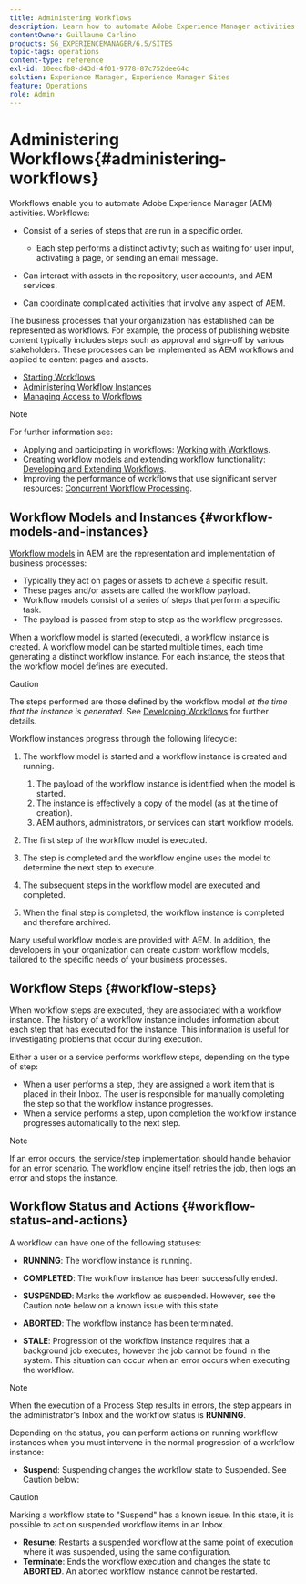 ```yaml
---
title: Administering Workflows
description: Learn how to automate Adobe Experience Manager activities using workflows.
contentOwner: Guillaume Carlino
products: SG_EXPERIENCEMANAGER/6.5/SITES
topic-tags: operations
content-type: reference
exl-id: 10eecfb8-d43d-4f01-9778-87c752dee64c
solution: Experience Manager, Experience Manager Sites
feature: Operations
role: Admin
---
```

# Administering Workflows{#administering-workflows}

Workflows enable you to automate Adobe Experience Manager (AEM) activities. Workflows:

* Consist of a series of steps that are run in a specific order.

    * Each step performs a distinct activity; such as waiting for user input, activating a page, or sending an email message.

* Can interact with assets in the repository, user accounts, and AEM services.
* Can coordinate complicated activities that involve any aspect of AEM.

The business processes that your organization has established can be represented as workflows. For example, the process of publishing website content typically includes steps such as approval and sign-off by various stakeholders. These processes can be implemented as AEM workflows and applied to content pages and assets.

* [Starting Workflows](/help/sites-administering/workflows-starting.md)
* [Administering Workflow Instances](/help/sites-administering/workflows-administering.md)
* [Managing Access to Workflows](/help/sites-administering/workflows-managing.md)

>[!NOTE]
>
>For further information see:
>
>* Applying and participating in workflows: [Working with Workflows](/help/sites-authoring/workflows.md).
>* Creating workflow models and extending workflow functionality: [Developing and Extending Workflows](/help/sites-developing/workflows.md).
>* Improving the performance of workflows that use significant server resources: [Concurrent Workflow Processing](/help/sites-deploying/configuring-performance.md#concurrent-workflow-processing).
>

## Workflow Models and Instances {#workflow-models-and-instances}

[Workflow models](/help/sites-developing/workflows.md#model) in AEM are the representation and implementation of business processes:

* Typically they act on pages or assets to achieve a specific result.
* These pages and/or assets are called the workflow payload.
* Workflow models consist of a series of steps that perform a specific task.
* The payload is passed from step to step as the workflow progresses.

When a workflow model is started (executed), a workflow instance is created. A workflow model can be started multiple times, each time generating a distinct workflow instance. For each instance, the steps that the workflow model defines are executed.

>[!CAUTION]
>
>The steps performed are those defined by the workflow model *at the time that the instance is generated*. See [Developing Workflows](/help/sites-developing/workflows.md#model) for further details.

Workflow instances progress through the following lifecycle:

1. The workflow model is started and a workflow instance is created and running.

    1. The payload of the workflow instance is identified when the model is started.
    1. The instance is effectively a copy of the model (as at the time of creation).
    1. AEM authors, administrators, or services can start workflow models.

1. The first step of the workflow model is executed.
1. The step is completed and the workflow engine uses the model to determine the next step to execute.
1. The subsequent steps in the workflow model are executed and completed.
1. When the final step is completed, the workflow instance is completed and therefore archived.

Many useful workflow models are provided with AEM. In addition, the developers in your organization can create custom workflow models, tailored to the specific needs of your business processes.

## Workflow Steps {#workflow-steps}

When workflow steps are executed, they are associated with a workflow instance. The history of a workflow instance includes information about each step that has executed for the instance. This information is useful for investigating problems that occur during execution.

Either a user or a service performs workflow steps, depending on the type of step:

* When a user performs a step, they are assigned a work item that is placed in their Inbox. The user is responsible for manually completing the step so that the workflow instance progresses.
* When a service performs a step, upon completion the workflow instance progresses automatically to the next step.

>[!NOTE]
>
>If an error occurs, the service/step implementation should handle behavior for an error scenario. The workflow engine itself retries the job, then logs an error and stops the instance.

## Workflow Status and Actions {#workflow-status-and-actions}

A workflow can have one of the following statuses:

* **RUNNING**: The workflow instance is running.
* **COMPLETED**: The workflow instance has been successfully ended.

* **SUSPENDED**: Marks the workflow as suspended. However, see the Caution note below on a known issue with this state.
* **ABORTED**: The workflow instance has been terminated.
* **STALE**: Progression of the workflow instance requires that a background job executes, however the job cannot be found in the system. This situation can occur when an error occurs when executing the workflow.

>[!NOTE]
>
>When the execution of a Process Step results in errors, the step appears in the administrator's Inbox and the workflow status is **RUNNING**.

Depending on the status, you can perform actions on running workflow instances when you must intervene in the normal progression of a workflow instance:

* **Suspend**: Suspending changes the workflow state to Suspended. See Caution below:

>[!CAUTION]
>
>Marking a workflow state to "Suspend" has a known issue. In this state, it is possible to act on suspended workflow items in an Inbox.

* **Resume**: Restarts a suspended workflow at the same point of execution where it was suspended, using the same configuration.
* **Terminate**: Ends the workflow execution and changes the state to **ABORTED**. An aborted workflow instance cannot be restarted.

